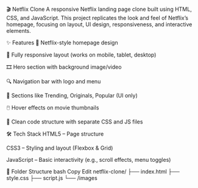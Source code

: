 🎬 Netflix Clone
A responsive Netflix landing page clone built using HTML, CSS, and JavaScript. This project replicates the look and feel of Netflix’s homepage, focusing on layout, UI design, responsiveness, and interactive elements.

✨ Features
🎥 Netflix-style homepage design

📱 Fully responsive layout (works on mobile, tablet, desktop)

🎞️ Hero section with background image/video

🔍 Navigation bar with logo and menu

🧾 Sections like Trending, Originals, Popular (UI only)

🖱️ Hover effects on movie thumbnails

📄 Clean code structure with separate CSS and JS files

🛠️ Tech Stack
HTML5 – Page structure

CSS3 – Styling and layout (Flexbox & Grid)

JavaScript – Basic interactivity (e.g., scroll effects, menu toggles)

📂 Folder Structure
bash
Copy
Edit
netflix-clone/
├── index.html
├── style.css
├── script.js
└── /images

